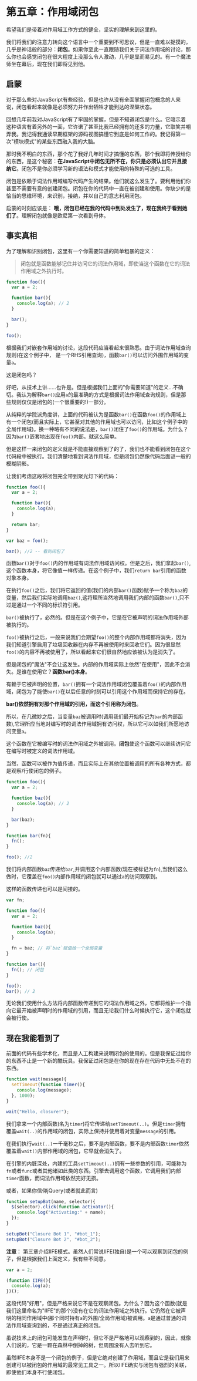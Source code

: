# 第五章：作用域闭包

希望我们是带着对作用域工作方式的健全，坚实的理解来到这里的。

我们将我们的注意力转向这个语言中一个重要到不可思议，但是一直难以捉摸的，几乎是神话般的部分：**闭包**。如果你至此一直跟随我们关于词法作用域的讨论，那么你也会感觉闭包在很大程度上没那么令人激动，几乎是显而易见的。有一个魔法师坐在幕后，现在我们即将见到他。

## 启蒙

对于那么些对JavaScript有些经验，但是也许从没有全面掌握闭包概念的人来说，闭包看起来就像是必须努力并作出牺牲才能到达的涅槃状态。

回想几年前我对JavaScript有了牢固的掌握，但是不知道闭包是什么。它暗示着这种语言有着另外的一面，它许诺了甚至比我已经拥有的还多的力量，它取笑并嘲弄我。我记得我通读早期框架的源码视图搞懂它到底是如何工作的。我记得第一次"模块模式"的某些东西融入我的大脑。

那时我不明白的东西，那个花了我好几年时间才搞懂的东西，那个我即将传授给你的东西，是这个秘密：**在JavaScript中闭包无所不在，你只是必须认出它并且接纳它**。闭包不是你必须学习新的语法和模式才能使用的特殊的可选的工具。

闭包是依赖于词法作用域编写代码产生的结果。他们就这么发生了。要利用他们你甚至不需要有意的创建闭包。闭包在你的代码中一直在被创建和使用。你缺少的是恰当的思维环境，来识别，接纳，并以自己的意志利用闭包。

启蒙的时刻应该是： **哦，闭包已经在我的代码中到处发生了，现在我终于看到她们了**。理解闭包就像是欧尼第一次看到母体。

## 事实真相

为了理解和识别闭包，这里有一个你需要知道的简单粗暴的定义：

> 闭包就是函数能够记住并访问它的词法作用域，即使当这个函数在它的词法作用域之外执行时。

```js
function foo(){
  var a = 2;

  function bar(){
    console.log(a); // 2
  }

  bar();
}

foo();
```

根据我们对嵌套作用域的讨论，这段代码应当看起来很熟悉。由于词法作用域查询规则(在这个例子中， 是一个RHS引用查询)，函数`bar()`可以访问外围作用域的变量`a`。

这是闭包吗？

好吧，从技术上讲......也许是。但是根据我们上面的"你需要知道"的定义...不确切。我认为解释`bar()`应用`a`的最准确的方式是根据词法作用域查询规则，但是那些规则仅仅是闭包的(一个很重要的!)一部分。

从纯粹的学院派角度讲，上面的代码被认为是函数`bar()`在函数`foo()`的作用域上有一个闭包(而且实际上，它甚至对其他的作用域也可以访问，比如这个例子中的全局作用域)。换一种略有不同的说法是，`bar()`闭住了`foo()`的作用域。为什么？因为`bar()`嵌套地出现在`foo()`内部。就这么简单。

但是这样一来闭包的定义就是不能直接观察到了的了，我们也不能看到闭包在这个代码段中被执行。我们清楚地看到词法作用域，但是闭包仍然像代码后面谜一般的模糊阴影。

让我们考虑这段将闭包完全带到聚光灯下的代码：

```js
function foo(){
  var a = 2;

  function bar(){
    console.log(a);
  }

  return bar;
}

var baz = foo();

baz(); //2 -- 看到闭包了
```

函数`bar()`对于`foo()`内的作用域有词法作用域访问权。但是之后，我们拿起`bar()`,这个函数本身，将它像值一样传递。在这个例子中，我们`return bar`引用的函数对象本身。

在执行`foo()`之后，我们将它返回的值(我们的内部`bar()`函数)赋予一个称为`baz`的变量，然后我们实际地调用`baz()`,这将理所当然地调用我们内部的函数`bar()`,只不过是通过一个不同的标识符引用。

`bar()`被执行了，必然的。但是在这个例子中，它是在它被声明的词法作用域外部被执行的。

`foo()`被执行之后，一般来说我们会期望`foo()`的整个内部作用域都将消失，因为我们知道引擎启用了垃圾回收器在内存不再被使用时来回收它们。因为很显然`foo()`的内容不再被使用了，所以看起来它们很自然地应该被认为是消失了。

但是闭包的"魔法"不会让这发生。内部的作用域实际上依然"在使用"，因此不会消失。是谁在使用它？**函数bar()本身**。

有赖于它被声明的位置，`bar()`拥有一个词法作用域闭包覆盖着`foo()`的内部作用域，闭包为了能使`bar()`在以后任意的时刻可以引用这个作用域而保持它的存在。

**bar()依然拥有对那个作用域的引用，而这个引用称为闭包**。

所以，在几微妙之后，当变量`baz`被调用时(调用我们最开始标记为`bar`的内部函数),它理所应当地对编写时的词法作用域拥有访问权，所以它可以如我们所愿地访问变量`a`。

这个函数在它被编写时的词法作用域之外被调用。**闭包**使这个函数可以继续访问它在编写时被定义的词法作用域。

当然，函数可以被作为值传递，而且实际上在其他位置被调用的所有各种方式，都是观察/行使闭包的例子。

```js
function foo(){
  var a = 2;

  function baz(){
    console.log(a); // 2
  }

  bar(baz);
}

function bar(fn){
  fn();  
}

foo(); //2
```

我们将内部函数`baz`传递给`bar`,并调用这个内部函数(现在被标记为`fn`),当我们这么做时，它覆盖在`foo()`内部作用域的闭包就可以通过`a`的访问观察到。

这样的函数传递也可以是间接的。

```js
var fn;

function foo(){
  var a = 2;

  function baz(){
    console.log(a);
  }

  fn = baz; // 将`baz`赋值给一个全局变量
}

function bar(){
  fn(); // 闭包
}

foo();
bar(); // 2
```

无论我们使用什么方法将内部函数传递到它的词法作用域之外，它都将维护一个指向它最开始被声明时的作用域的引用，而且无论我们什么时候执行它，这个闭包就会被行使。

## 现在我能看到了

前面的代码有些学术化，而且是人工构建来说明闭包的使用的。但是我保证过给你的东西不止是一个新的酷玩具。我保证过闭包是在你的现在存在代码中无处不在的东西。

```js
function wait(message){
  setTimeout(function timer(){
    console.log(message);
  }, 1000);
}

wait("Hello, closure!");
```

我们拿来一个内部函数(名为`timer`)将它传递给`setTimeout(..)`。但是`timer`拥有覆盖`wait(..)`的作用域的闭包，实际上保持并使用着对变量`message`的引用。

在我们执行`wait(..)`一千毫秒之后，要不是内部函数，要不是内部函数`timer`依然覆盖着`wait()`内部作用域的闭包，它早就会消失了。

在引擎的内脏深处，内建的工具`setTimeout(..)`拥有一些参数的引用，可能称为`fn`或者`func`或者其他诸如此类的东西。引擎去调用这个函数，它调用我们内部`timer`函数，而词法作用域依然完好无损。

或者，如果你信仰jQuery(或者就此而言)

```js
function setupBot(name, selector){
  $(selector).click(function activator(){
    console.log("Activating:" + name);
  });
}

setupBot("Closure Bot 1", "#bot_1");
setupBot("Closure Bot 2", "#bot_2");
```

**注意**： 第三章介绍IIFE模式。虽然人们常说IIFE(独自)是一个可以观察到闭包的例子，但是根据我们上面定义，我有些不同意。

```js
var a = 2;

(function IIFE(){
  console.log(a);
})();
```

这段代码"好用"，但是严格来说它不是在观察闭包。为什么？因为这个函数(就是我们这里命名为"IIFE"的那个)没有在它的词法作用域之外执行。它仍然在它被声明的相同作用域中(那个同时持有`a`的外围/全局作用域)被调用。`a`是通过普通的词法作用域查询到的，不是通过真正的闭包。

虽说技术上的闭包可能发生在声明时，但它不是严格地可以观察到的，因此，就像人们说的，它是一颗在森林中倒掉的树，但周围没有人去听到它。

虽然IIFE本身不是一个闭包的例子，但是它绝对创建了作用域，而且它是我们用来创建可以被闭包的作用域的最常见工具之一。所以IIFE确实与闭包有强烈的关联，即使他们本身不行使闭包。

